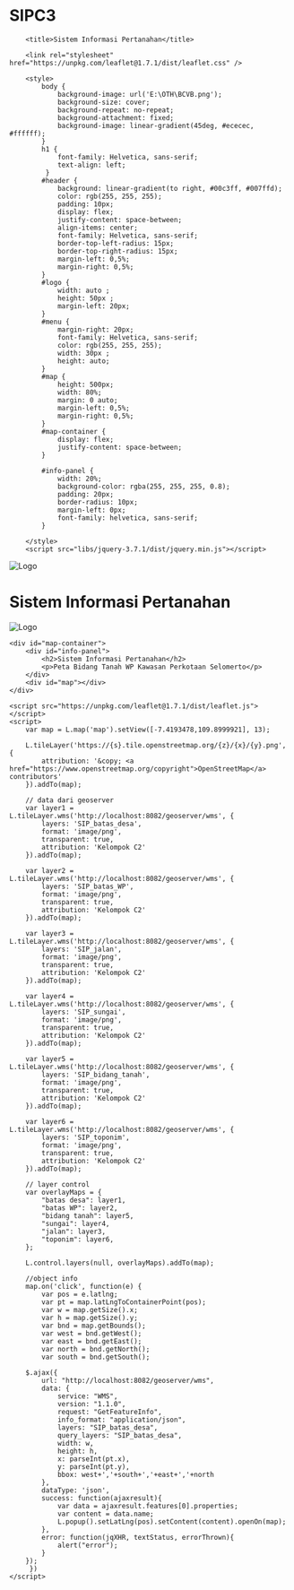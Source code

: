# SIPC3
<!DOCTYPE html>
<html>
   <head>
        <meta charset="UTF-8">
        <meta name="viewport" content="width=device-width, initial-scale=1.0">

        <title>Sistem Informasi Pertanahan</title>
       
        <link rel="stylesheet" href="https://unpkg.com/leaflet@1.7.1/dist/leaflet.css" />

        <style>
            body {
                background-image: url('E:\OTH\BCVB.png');
                background-size: cover;
                background-repeat: no-repeat;
                background-attachment: fixed;
                background-image: linear-gradient(45deg, #ececec, #ffffff);
            }
            h1 {
                font-family: Helvetica, sans-serif;
                text-align: left;
             }
            #header {
                background: linear-gradient(to right, #00c3ff, #007ffd);
                color: rgb(255, 255, 255);
                padding: 10px;
                display: flex;
                justify-content: space-between;
                align-items: center;
                font-family: Helvetica, sans-serif;
                border-top-left-radius: 15px;
                border-top-right-radius: 15px;
                margin-left: 0,5%;
                margin-right: 0,5%;
            }
            #logo {
                width: auto ;
                height: 50px ;
                margin-left: 20px;
            }
            #menu {
                margin-right: 20px;
                font-family: Helvetica, sans-serif;
                color: rgb(255, 255, 255);
                width: 30px ;
                height: auto;
            }
            #map {
                height: 500px;
                width: 80%;
                margin: 0 auto; 
                margin-left: 0,5%; 
                margin-right: 0,5%;
            }
            #map-container {
                display: flex;
                justify-content: space-between;
            }

            #info-panel {
                width: 20%;
                background-color: rgba(255, 255, 255, 0.8);
                padding: 20px;
                border-radius: 10px;
                margin-left: 0px;
                font-family: helvetica, sans-serif;
            }
            
        </style>
        <script src="libs/jquery-3.7.1/dist/jquery.min.js"></script>
   </head> 
   <body>
    <div id="header">
        <img id="logo" src="D:\SMSTR 6\SELO6 ALT\DTB AST\aksara.png" alt="Logo">
        <h1>Sistem Informasi Pertanahan</h1>
        <div id="menu">
            <!-- <a href="#">Menu</a> -->
            <img id="menu" src="C:\xampp\htdocs\img\menutomb.png" alt="Logo">
        </div>
    </div>
    <!-- <h1>Sistem Informasi Pertanahan</h1> -->
    
    <div id="map-container">
        <div id="info-panel">
            <h2>Sistem Informasi Pertanahan</h2>
            <p>Peta Bidang Tanah WP Kawasan Perkotaan Selomerto</p>
        </div>
        <div id="map"></div>
    </div>    

    <script src="https://unpkg.com/leaflet@1.7.1/dist/leaflet.js"></script>
    <script>
        var map = L.map('map').setView([-7.4193478,109.8999921], 13);

        L.tileLayer('https://{s}.tile.openstreetmap.org/{z}/{x}/{y}.png', {
            attribution: '&copy; <a href="https://www.openstreetmap.org/copyright">OpenStreetMap</a> contributors'
        }).addTo(map);

        // data dari geoserver
        var layer1 = L.tileLayer.wms('http://localhost:8082/geoserver/wms', {
            layers: 'SIP_batas_desa',
            format: 'image/png',
            transparent: true,
            attribution: 'Kelompok C2'
        }).addTo(map);

        var layer2 = L.tileLayer.wms('http://localhost:8082/geoserver/wms', {
            layers: 'SIP_batas_WP',
            format: 'image/png',
            transparent: true,
            attribution: 'Kelompok C2'
        }).addTo(map);

        var layer3 = L.tileLayer.wms('http://localhost:8082/geoserver/wms', {
            layers: 'SIP_jalan',
            format: 'image/png',
            transparent: true,
            attribution: 'Kelompok C2'
        }).addTo(map);

        var layer4 = L.tileLayer.wms('http://localhost:8082/geoserver/wms', {
            layers: 'SIP_sungai',
            format: 'image/png',
            transparent: true,
            attribution: 'Kelompok C2'
        }).addTo(map);

        var layer5 = L.tileLayer.wms('http://localhost:8082/geoserver/wms', {
            layers: 'SIP_bidang_tanah',
            format: 'image/png',
            transparent: true,
            attribution: 'Kelompok C2'
        }).addTo(map);

        var layer6 = L.tileLayer.wms('http://localhost:8082/geoserver/wms', {
            layers: 'SIP_toponim',
            format: 'image/png',
            transparent: true,
            attribution: 'Kelompok C2'
        }).addTo(map);

        // layer control
        var overlayMaps = {
            "batas desa": layer1,
            "batas WP": layer2,
            "bidang tanah": layer5,
            "sungai": layer4,
            "jalan": layer3,
            "toponim": layer6,            
        };

        L.control.layers(null, overlayMaps).addTo(map);

        //object info
        map.on('click', function(e) {
            var pos = e.latlng;
            var pt = map.latLngToContainerPoint(pos);
            var w = map.getSize().x;
            var h = map.getSize().y;
            var bnd = map.getBounds();
            var west = bnd.getWest();
            var east = bnd.getEast();
            var north = bnd.getNorth();
            var south = bnd.getSouth();

        $.ajax({
            url: "http://localhost:8082/geoserver/wms",
            data: {
                service: "WMS",
                version: "1.1.0",
                request: "GetFeatureInfo",
                info_format: "application/json",
                layers: "SIP_batas_desa",
                query_layers: "SIP_batas_desa",
                width: w,
                height: h,
                x: parseInt(pt.x),
                y: parseInt(pt.y),
                bbox: west+','+south+','+east+','+north
            },
            dataType: 'json',
            success: function(ajaxresult){
                var data = ajaxresult.features[0].properties;
                var content = data.name;
                L.popup().setLatLng(pos).setContent(content).openOn(map);
            },
            error: function(jqXHR, textStatus, errorThrown){
                alert("error");
            }
        });
         })
    </script>
   </body>
</html>
